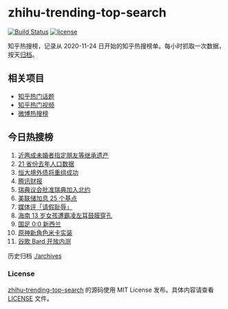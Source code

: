 # zhihu-trending-top-search

[![Build Status](https://github.com/justjavac/zhihu-trending-top-search/workflows/ci/badge.svg?branch=main)](https://github.com/justjavac/zhihu-trending-top-search/actions)
[![license](https://img.shields.io/github/license/justjavac/zhihu-trending-top-search)](https://github.com/justjavac/zhihu-trending-top-search/blob/main/LICENSE)

知乎热搜榜，记录从 2020-11-24 日开始的知乎热搜榜单。每小时抓取一次数据，按天[归档](./archives)。

## 相关项目

- [知乎热门话题](https://github.com/justjavac/zhihu-trending-hot-questions)
- [知乎热门视频](https://github.com/justjavac/zhihu-trending-hot-video)
- [微博热搜榜](https://github.com/justjavac/weibo-trending-hot-search)

## 今日热搜榜

<!-- BEGIN -->
<!-- 最后更新时间 Thu Mar 23 2023 17:07:27 GMT+0800 (China Standard Time) -->

1. [近两成未婚者指定朋友等继承遗产](https://www.zhihu.com/search?q=%E8%BF%91%E4%B8%A4%E6%88%90%E6%9C%AA%E5%A9%9A%E8%80%85%E6%8C%87%E5%AE%9A%E6%9C%8B%E5%8F%8B%E7%AD%89%E7%BB%A7%E6%89%BF%E9%81%97%E4%BA%A7)
1. [21 省份去年人口数据](https://www.zhihu.com/search?q=21%20%E7%9C%81%E4%BB%BD%E5%8E%BB%E5%B9%B4%E4%BA%BA%E5%8F%A3%E6%95%B0%E6%8D%AE)
1. [恒大境外债将重组成功](https://www.zhihu.com/search?q=%E6%81%92%E5%A4%A7%E5%A2%83%E5%A4%96%E5%80%BA%E5%B0%86%E9%87%8D%E7%BB%84%E6%88%90%E5%8A%9F)
1. [腾讯财报](https://www.zhihu.com/search?q=%E8%85%BE%E8%AE%AF%E8%B4%A2%E6%8A%A5)
1. [瑞典议会批准瑞典加入北约](https://www.zhihu.com/search?q=%E7%91%9E%E5%85%B8%E8%AE%AE%E4%BC%9A%E6%89%B9%E5%87%86%E7%91%9E%E5%85%B8%E5%8A%A0%E5%85%A5%E5%8C%97%E7%BA%A6)
1. [美联储加息 25 个基点](https://www.zhihu.com/search?q=%E7%BE%8E%E8%81%94%E5%82%A8%E5%8A%A0%E6%81%AF%2025%20%E4%B8%AA%E5%9F%BA%E7%82%B9)
1. [媒体评「请假耻辱」](https://www.zhihu.com/search?q=%E5%AA%92%E4%BD%93%E8%AF%84%E3%80%8C%E8%AF%B7%E5%81%87%E8%80%BB%E8%BE%B1%E3%80%8D)
1. [海南 13 岁女孩遭霸凌左耳鼓膜穿孔](https://www.zhihu.com/search?q=%E6%B5%B7%E5%8D%97%2013%20%E5%B2%81%E5%A5%B3%E5%AD%A9%E9%81%AD%E9%9C%B8%E5%87%8C%E5%B7%A6%E8%80%B3%E9%BC%93%E8%86%9C%E7%A9%BF%E5%AD%94)
1. [国足 0:0 新西兰](https://www.zhihu.com/search?q=%E5%9B%BD%E8%B6%B3%200%3A0%20%E6%96%B0%E8%A5%BF%E5%85%B0)
1. [原神新角色米卡实装](https://www.zhihu.com/search?q=%E5%8E%9F%E7%A5%9E%E6%96%B0%E8%A7%92%E8%89%B2%E7%B1%B3%E5%8D%A1%E5%AE%9E%E8%A3%85)
1. [谷歌 Bard 开放内测](https://www.zhihu.com/search?q=%E8%B0%B7%E6%AD%8C%20Bard%20%E5%BC%80%E6%94%BE%E5%86%85%E6%B5%8B)

<!-- END -->

历史归档 [./archives](./archives)

### License

[zhihu-trending-top-search](https://github.com/justjavac/zhihu-trending-top-search) 的源码使用 MIT License
发布。具体内容请查看 [LICENSE](./LICENSE) 文件。
